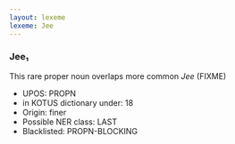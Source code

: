 ```yaml
---
layout: lexeme
lexeme: Jee
---
```


###  Jee₁

This rare proper noun overlaps more common *Jee* (FIXME)
* UPOS:  PROPN
* in KOTUS dictionary under:  18
* Origin:  finer
* Possible NER class:  LAST
* Blacklisted:  PROPN-BLOCKING

